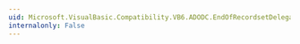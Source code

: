 ```yaml
---
uid: Microsoft.VisualBasic.Compatibility.VB6.ADODC.EndOfRecordsetDelegate
internalonly: False
---
```

